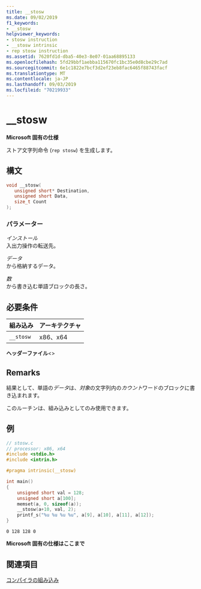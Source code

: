 ```yaml
---
title: __stosw
ms.date: 09/02/2019
f1_keywords:
- __stosw
helpviewer_keywords:
- stosw instruction
- __stosw intrinsic
- rep stosw instruction
ms.assetid: 7620fd1d-dba5-40e3-8e07-01aa68895133
ms.openlocfilehash: 5fd29bbf1aebba115670fc1bc35e0d8cbe29c7ad
ms.sourcegitcommit: 6e1c1822e7bcf3d2ef23eb8fac6465f88743facf
ms.translationtype: MT
ms.contentlocale: ja-JP
ms.lasthandoff: 09/03/2019
ms.locfileid: "70219933"
---
```

# <a name="__stosw"></a>__stosw

**Microsoft 固有の仕様**

ストア文字列命令 (`rep stosw`) を生成します。

## <a name="syntax"></a>構文

```C
void __stosw(
   unsigned short* Destination,
   unsigned short Data,
   size_t Count
);
```

### <a name="parameters"></a>パラメーター

*インストール*\
入出力操作の転送先。

*データ*\
から格納するデータ。

*数*\
から書き込む単語ブロックの長さ。

## <a name="requirements"></a>必要条件

|組み込み|アーキテクチャ|
|---------------|------------------|
|`__stosw`|x86、x64|

**ヘッダーファイル**\<>

## <a name="remarks"></a>Remarks

結果として、単語の*データ*は、*対象*の文字列内の*カウント*ワードのブロックに書き込まれます。

このルーチンは、組み込みとしてのみ使用できます。

## <a name="example"></a>例

```C
// stosw.c
// processor: x86, x64
#include <stdio.h>
#include <intrin.h>

#pragma intrinsic(__stosw)

int main()
{
    unsigned short val = 128;
    unsigned short a[100];
    memset(a, 0, sizeof(a));
    __stosw(a+10, val, 2);
    printf_s("%u %u %u %u", a[9], a[10], a[11], a[12]);
}
```

```Output
0 128 128 0
```

**Microsoft 固有の仕様はここまで**

## <a name="see-also"></a>関連項目

[コンパイラの組み込み](../intrinsics/compiler-intrinsics.md)
